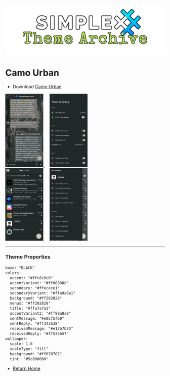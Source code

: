 ![SxC Theme Archive Banner](../resources/SxC_themeBanner.png)

# Camo Urban

* Download [Camo Urban](../themes/SxC_camoUrban.theme)

<a href="../screenshots/SxC_camoUrban01.jpg" target="_blank">
	<img src="../screenshots/SxC_camoUrban01.jpg" width="120">
</a>&nbsp;&nbsp;&nbsp;
<a href="../screenshots/SxC_camoUrban02.jpg" target="_blank">
	<img src="../screenshots/SxC_camoUrban02.jpg" width="120">
</a>
<br>
<a href="../screenshots/SxC_camoUrban03.jpg" target="_blank">
	<img src="../screenshots/SxC_camoUrban03.jpg" width="120">
</a>&nbsp;&nbsp;&nbsp;
<a href="../screenshots/SxC_camoUrban04.jpg" target="_blank">
	<img src="../screenshots/SxC_camoUrban04.jpg" width="120">
</a>

----
### Theme Properties
```
base: "BLACK"
colors:
  accent: "#ffc8c8c0"
  accentVariant: "#ff808888"
  secondary: "#ffecece1"
  secondaryVariant: "#ffa9a9a1"
  background: "#ff202828"
  menus: "#ff202828"
  title: "#ffa7a7a1"
  accentVariant2: "#ff98a8a8"
  sentMessage: "#e0575f60"
  sentReply: "#ff343b38"
  receivedMessage: "#e17b7b75"
  receivedReply: "#ff535b57"
wallpaper:
  scale: 1.0
  scaleType: "fill"
  background: "#ff070707"
  tint: "#5c000000"
```

* [Return Home](../)
